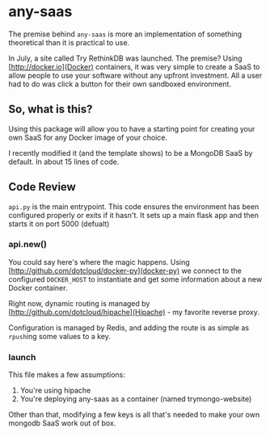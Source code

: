# any-saas

The premise behind `any-saas` is more an implementation of something theoretical than it is practical to use.

In July, a site called Try RethinkDB was launched. The premise? Using [http://docker.io](Docker) containers, it was very simple to create a SaaS to allow people to use your software without any upfront investment. All a user had to do was click a button for their own sandboxed environment.

## So, what is this?

Using this package will allow you to have a starting point for creating your own SaaS for any Docker image of your choice.

I recently modified it (and the template shows) to be a MongoDB SaaS by default. In about 15 lines of code.

## Code Review

`api.py` is the main entrypoint. This code ensures the environment has been configured properly or exits if it hasn't. It sets up a main flask app and then starts it on port 5000 (defualt)

### api.new()

You could say here's where the magic happens. Using [http://github.com/dotcloud/docker-py](docker-py) we connect to the configured `DOCKER_HOST` to instantiate and get some information about a new Docker container.

Right now, dynamic routing is managed by [http://github.com/dotcloud/hipache](Hipache) - my favorite reverse proxy.

Configuration is managed by Redis, and adding the route is as simple as `rpush`ing some values to a key.


### launch

This file makes a few assumptions:

1. You're using hipache
2. You're deploying any-saas as a container (named trymongo-website)

Other than that, modifying a few keys is all that's needed to make your own mongodb SaaS work out of box.



